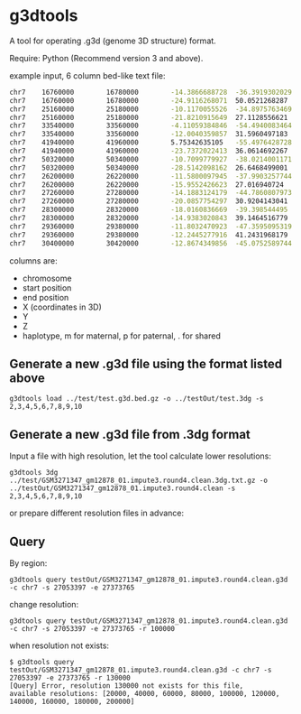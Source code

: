 # g3dtools

A tool for operating .g3d (genome 3D structure) format.

Require: Python (Recommend version 3 and above).

example input, 6 column bed-like text file:

```bash
chr7    16760000        16780000        -14.3866688728  -36.3919302029  19.8483965881   m
chr7    16760000        16780000        -24.9116268071  50.0521268287   9.91073185128   p
chr7    25160000        25180000        -10.1170055526  -34.8975763469  20.2401719179   m
chr7    25160000        25180000        -21.8210915649  27.1128556621   13.4856945965   p
chr7    33540000        33560000        -4.11059384846  -54.4940083464  4.21321135564   m
chr7    33540000        33560000        -12.0040359857  31.5960497183   26.6925954134   p
chr7    41940000        41960000        5.75342635105   -55.4976428728  8.65307697332   m
chr7    41940000        41960000        -23.7372022413  36.0614692267   31.919119243    p
chr7    50320000        50340000        -10.7099779927  -38.0214001171  25.8308473821   m
chr7    50320000        50340000        -28.5142098162  26.6468499001   28.8634805533   p
chr7    26200000        26220000        -11.5800097945  -37.9903257744  16.2461100893   m
chr7    26200000        26220000        -15.9552426623  27.016940724    17.5722080595   p
chr7    27260000        27280000        -14.1883124179  -44.7860807973  12.4104162757   m
chr7    27260000        27280000        -20.0857754297  30.9204143041   18.4774635708   p
chr7    28300000        28320000        -18.0160836669  -39.398544495   12.811858164    m
chr7    28300000        28320000        -14.9383020843  39.1464516779   17.3743509519   p
chr7    29360000        29380000        -11.8032470923  -47.3595095319  13.2828128833   m
chr7    29360000        29380000        -12.2445277916  41.2431968179   14.8844908717   p
chr7    30400000        30420000        -12.8674349856  -45.0752589744  9.15498568359   m
```

columns are:

-   chromosome
-   start position
-   end position
-   X (coordinates in 3D)
-   Y
-   Z
-   haplotype, m for maternal, p for paternal, . for shared

## Generate a new .g3d file using the format listed above

```console
g3dtools load ../test/test.g3d.bed.gz -o ../testOut/test.3dg -s 2,3,4,5,6,7,8,9,10
```

## Generate a new .g3d file from .3dg format

Input a file with high resolution, let the tool calculate lower resolutions:

```console
g3dtools 3dg ../test/GSM3271347_gm12878_01.impute3.round4.clean.3dg.txt.gz -o ../testOut/GSM3271347_gm12878_01.impute3.round4.clean -s 2,3,4,5,6,7,8,9,10
```

or prepare different resolution files in advance:

## Query

By region:

```console
g3dtools query testOut/GSM3271347_gm12878_01.impute3.round4.clean.g3d -c chr7 -s 27053397 -e 27373765
```

change resolution:

```console
g3dtools query testOut/GSM3271347_gm12878_01.impute3.round4.clean.g3d -c chr7 -s 27053397 -e 27373765 -r 100000
```

when resolution not exists:

```console
$ g3dtools query testOut/GSM3271347_gm12878_01.impute3.round4.clean.g3d -c chr7 -s 27053397 -e 27373765 -r 130000
[Query] Error, resolution 130000 not exists for this file,
available resolutions: [20000, 40000, 60000, 80000, 100000, 120000, 140000, 160000, 180000, 200000]
```
